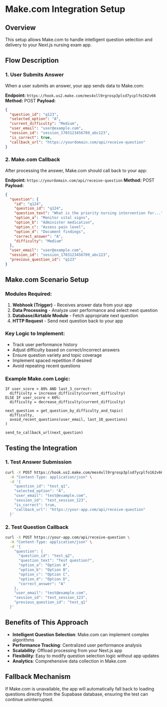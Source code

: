 # Make.com Integration Setup

## Overview
This setup allows Make.com to handle intelligent question selection and delivery to your Next.js nursing exam app.

## Flow Description

### 1. User Submits Answer
When a user submits an answer, your app sends data to Make.com:

**Endpoint:** `https://hook.us2.make.com/mes4xll9rgrosp3plsd7ycplfo162v66`
**Method:** POST
**Payload:**
```json
{
  "question_id": "q123",
  "selected_option": "A",
  "current_difficulty": "Medium",
  "user_email": "user@example.com",
  "session_id": "session_1703123456789_abc123",
  "is_correct": true,
  "callback_url": "https://yourdomain.com/api/receive-question"
}
```

### 2. Make.com Callback
After processing the answer, Make.com should call back to your app:

**Endpoint:** `https://yourdomain.com/api/receive-question`
**Method:** POST
**Payload:**
```json
{
  "question": {
    "id": "q124",
    "question_id": "q124", 
    "question_text": "What is the priority nursing intervention for...",
    "option_a": "Monitor vital signs",
    "option_b": "Administer medication",
    "option_c": "Assess pain level",
    "option_d": "Document findings",
    "correct_answer": "A",
    "difficulty": "Medium"
  },
  "user_email": "user@example.com",
  "session_id": "session_1703123456789_abc123",
  "previous_question_id": "q123"
}
```

## Make.com Scenario Setup

### Modules Required:
1. **Webhook (Trigger)** - Receives answer data from your app
2. **Data Processing** - Analyze user performance and select next question
3. **Database/Airtable Module** - Fetch appropriate next question
4. **HTTP Request** - Send next question back to your app

### Key Logic to Implement:
- Track user performance history
- Adjust difficulty based on correct/incorrect answers
- Ensure question variety and topic coverage
- Implement spaced repetition if desired
- Avoid repeating recent questions

### Example Make.com Logic:
```
IF user_score > 80% AND last_3_correct:
  difficulty = increase_difficulty(current_difficulty)
ELSE IF user_score < 60%:
  difficulty = decrease_difficulty(current_difficulty)

next_question = get_question_by_difficulty_and_topic(
  difficulty, 
  avoid_recent_questions(user_email, last_10_questions)
)

send_to_callback_url(next_question)
```

## Testing the Integration

### 1. Test Answer Submission
```bash
curl -X POST https://hook.us2.make.com/mes4xll9rgrosp3plsd7ycplfo162v66 \
  -H "Content-Type: application/json" \
  -d '{
    "question_id": "test_q1",
    "selected_option": "A", 
    "user_email": "test@example.com",
    "session_id": "test_session_123",
    "is_correct": true,
    "callback_url": "https://your-app.com/api/receive-question"
  }'
```

### 2. Test Question Callback
```bash
curl -X POST https://your-app.com/api/receive-question \
  -H "Content-Type: application/json" \
  -d '{
    "question": {
      "question_id": "test_q2",
      "question_text": "Test question?",
      "option_a": "Option A",
      "option_b": "Option B", 
      "option_c": "Option C",
      "option_d": "Option D",
      "correct_answer": "A"
    },
    "user_email": "test@example.com",
    "session_id": "test_session_123",
    "previous_question_id": "test_q1"
  }'
```

## Benefits of This Approach
- **Intelligent Question Selection**: Make.com can implement complex algorithms
- **Performance Tracking**: Centralized user performance analysis
- **Scalability**: Offload processing from your Next.js app
- **Flexibility**: Easy to modify question selection logic without app updates
- **Analytics**: Comprehensive data collection in Make.com

## Fallback Mechanism
If Make.com is unavailable, the app will automatically fall back to loading questions directly from the Supabase database, ensuring the test can continue uninterrupted.
